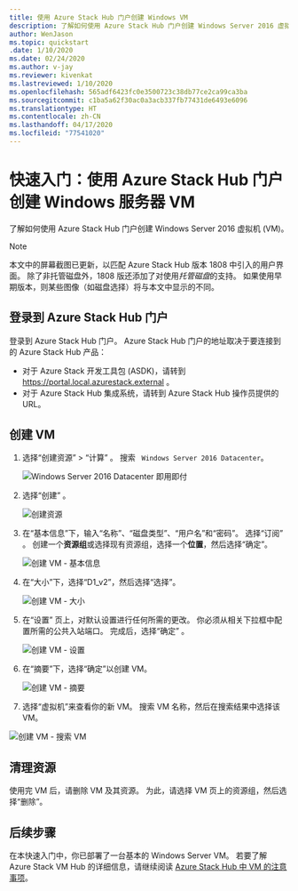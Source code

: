 ```yaml
---
title: 使用 Azure Stack Hub 门户创建 Windows VM
description: 了解如何使用 Azure Stack Hub 门户创建 Windows Server 2016 虚拟机 (VM)。
author: WenJason
ms.topic: quickstart
.date: 1/10/2020
ms.date: 02/24/2020
ms.author: v-jay
ms.reviewer: kivenkat
ms.lastreviewed: 1/10/2020
ms.openlocfilehash: 565adf6423fc0e3500723c38db77ce2ca99ca3ba
ms.sourcegitcommit: c1ba5a62f30ac0a3acb337fb77431de6493e6096
ms.translationtype: HT
ms.contentlocale: zh-CN
ms.lasthandoff: 04/17/2020
ms.locfileid: "77541020"
---
```

# <a name="quickstart-create-a-windows-server-vm-with-the-azure-stack-hub-portal"></a>快速入门：使用 Azure Stack Hub 门户创建 Windows 服务器 VM

了解如何使用 Azure Stack Hub 门户创建 Windows Server 2016 虚拟机 (VM)。

> [!NOTE]  
> 本文中的屏幕截图已更新，以匹配 Azure Stack Hub 版本 1808 中引入的用户界面。 除了非托管磁盘外，1808 版还添加了对使用*托管磁盘*的支持。 如果使用早期版本，则某些图像（如磁盘选择）将与本文中显示的不同。  


## <a name="sign-in-to-the-azure-stack-hub-portal"></a>登录到 Azure Stack Hub 门户

登录到 Azure Stack Hub 门户。 Azure Stack Hub 门户的地址取决于要连接到的 Azure Stack Hub 产品：

* 对于 Azure Stack 开发工具包 (ASDK)，请转到 https://portal.local.azurestack.external 。
* 对于 Azure Stack Hub 集成系统，请转到 Azure Stack Hub 操作员提供的 URL。

## <a name="create-a-vm"></a>创建 VM

1. 选择“创建资源”   > “计算”  。 搜索 ` Windows Server 2016 Datacenter`。

    ![Windows Server 2016 Datacenter 即用即付](./media/azure-stack-quick-windows-portal/image1.png)

1. 选择“创建”  。

    ![创建资源](./media/azure-stack-quick-windows-portal/image2.png)

1. 在“基本信息”下，输入“名称”、“磁盘类型”、“用户名”和“密码”。      选择“订阅”  。 创建一个**资源组**或选择现有资源组，选择一个**位置**，然后选择“确定”。 

    ![创建 VM - 基本信息](./media/azure-stack-quick-windows-portal/image3.png)

1. 在“大小”下，选择“D1_v2”，然后选择“选择”。   

    ![创建 VM - 大小](./media/azure-stack-quick-windows-portal/image4.png)

1. 在“设置”  页上，对默认设置进行任何所需的更改。 你必须从相关下拉框中配置所需的公共入站端口。 完成后，选择“确定”  。

    ![创建 VM - 设置](./media/azure-stack-quick-windows-portal/image5.png)

1. 在“摘要”下，选择“确定”以创建 VM。  

    ![创建 VM - 摘要](./media/azure-stack-quick-windows-portal/image6.png)

1. 选择“虚拟机”来查看你的新 VM。  搜索 VM 名称，然后在搜索结果中选择该 VM。

![创建 VM - 搜索 VM](./media/azure-stack-quick-windows-portal/image7.png)

## <a name="clean-up-resources"></a>清理资源

使用完 VM 后，请删除 VM 及其资源。 为此，请选择 VM 页上的资源组，然后选择“删除”。 

## <a name="next-steps"></a>后续步骤

在本快速入门中，你已部署了一台基本的 Windows Server VM。 若要了解 Azure Stack VM Hub 的详细信息，请继续阅读 [Azure Stack Hub 中 VM 的注意事项](azure-stack-vm-considerations.md)。
